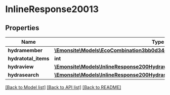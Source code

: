 # InlineResponse20013

## Properties
Name | Type | Description | Notes
------------ | ------------- | ------------- | -------------
**hydramember** | [**\Emonsite\Models\EcoCombination3bb0d34c5ea0c72f2026a57c27faba00Jsonld[]**](EcoCombination3bb0d34c5ea0c72f2026a57c27faba00Jsonld.md) |  | 
**hydratotal_items** | **int** |  | [optional] 
**hydraview** | [**\Emonsite\Models\InlineResponse200Hydraview**](InlineResponse200Hydraview.md) |  | [optional] 
**hydrasearch** | [**\Emonsite\Models\InlineResponse200Hydrasearch**](InlineResponse200Hydrasearch.md) |  | [optional] 

[[Back to Model list]](../../README.md#documentation-for-models) [[Back to API list]](../../README.md#documentation-for-api-endpoints) [[Back to README]](../../README.md)

